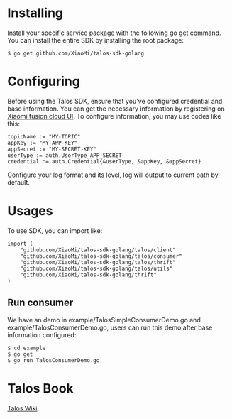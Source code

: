 # Installing

Install your specific service package with the following go get command.
You can install the entire SDK by installing the root package:

`$ go get github.com/XiaoMi/talos-sdk-golang`

# Configuring

Before using the Talos SDK, ensure that you've configured credential and base information.
You can get the necessary information by registering on [Xiaomi fusion cloud UI]().
To configure information, you may use codes like this:

```
topicName := "MY-TOPIC"
appKey := "MY-APP-KEY"
appSecret := "MY-SECRET-KEY"
userType := auth.UserType_APP_SECRET
credential := auth.Credential{&userType, &appKey, &appSecret}
```

Configure your log format and its level, log will output to current path by default.

# Usages

To use SDK, you can import like:

```
import (
	"github.com/XiaoMi/talos-sdk-golang/talos/client"
	"github.com/XiaoMi/talos-sdk-golang/talos/consumer"
	"github.com/XiaoMi/talos-sdk-golang/talos/thrift"
	"github.com/XiaoMi/talos-sdk-golang/talos/utils"
	"github.com/XiaoMi/talos-sdk-golang/thrift"
)

```

## Run consumer

We have an demo in example/TalosSimpleConsumerDemo.go and example/TalosConsumerDemo.go,
users can run this demo after base information configured:

```
$ cd example
$ go get
$ go run TalosConsumerDemo.go
```

# Talos Book

  [Talos Wiki](http://docs.api.xiaomi.com/talos/index.html)